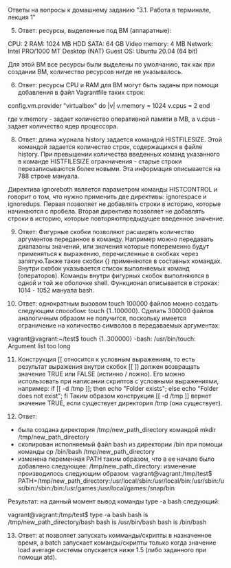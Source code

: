 Ответы на вопросы к домашнему заданию "3.1. Работа в терминале, лекция 1"

5. Ответ:  ресурсы, выделенные под ВМ (аппаратные):

CPU: 2
RAM: 1024 MB
HDD SATA: 64 GB
Video memory: 4 MB
Network: Intel PRO/1000 MT Desktop (NAT)
Guest OS: Ubuntu 20.04 (64 bit)


Для этой ВМ все ресурсы были выделены по умолчанию, так как при создании ВМ, количество ресурсов нигде не указывалось.


6. Ответ: ресурсы CPU и RAM для ВМ могут быть заданы при помощи добавления в файл Vagrantfile таких строк:

config.vm.provider "virtualbox" do |v|
  v.memory = 1024
  v.cpus = 2
end

где v.memory - задает количество оперативной памяти в MB, а v.cpus - задает количество ядер процессора.


8. Ответ: длина журнала history задается командой HISTFILESIZE. Этой командой задается количество строк, содержащихся в файле history. При превышении количества введенных команд указанного в команде HISTFILESIZE ограчничения - старые строки перезаписываются более новыми.
Эта информация описывается на 788 строке мануала.

Директива ignoreboth является параметром команды HISTCONTROL и говорит о том, что нужно применить две директивы: ignorespace и ignoredups. Первая позволяет не добавлять строки в историю, которые начинаются с пробела. Вторая директива позволяет не добавлять строки в историю, которые повторяютпредыдущее введенное значение.


9. Ответ: Фигурные скобки позволяют расширять количество аргументов переданное в команду. Например можно передавать диапазоны значений, или значения которые попеременно будут применяться к выражению, перечисленные в скобках через запятую.Также такие скобки {} применяются в составных командах. Внутри скобок указывается список выполняемых команд (операторов). Команды внутри фигурных скобок выполняются в одной и той же оболочке shell.
Функционал описывается в строках: 1014 - 1052 мануала bash.


10. Ответ: однократным вызовом touch 100000 файлов можно создать следующим способом: touch {1..100000}. Сделать 300000 файлов аналогичным образом не получится, поскольку имеется ограничение на количество символов в передаваемых аргументах:

vagrant@vagrant:~/test$ touch {1..300000}
-bash: /usr/bin/touch: Argument list too long


11. Конструкция [[ относится к условным выражениям, то есть результат выражения внутри скобок [[ ]] должен возвращать значение TRUE или FALSE (истинно / ложно). Его можно использовать при написании скриптов с условными выражениями, например: if [[ -d /tmp ]]; then echo "Folder exists"; else  echo "Folder does not exist"; fi
Таким образом конструкция [[ -d /tmp ]] вернет значение TRUE, если существует директория /tmp (она существует).


12. Ответ: 
- была создана директория /tmp/new_path_directory командой mkdir /tmp/new_path_directory
- скопирован исполняемый файл bash из директории /bin при помощи команды cp /bin/bash /tmp/new_path_directory
- изменена переменная PATH таким образом, что в ее начале было добавлено следующее: /tmp/new_path_directory:
изменение производилось следующим образом: vagrant@vagrant:/tmp/test$ PATH=/tmp/new_path_directory:/usr/local/sbin:/usr/local/bin:/usr/sbin:/usr/bin:/sbin:/bin:/usr/games:/usr/local/games:/snap/bin

Результат: на данный момент вывод команды type -a bash следующий:

vagrant@vagrant:/tmp/test$ type -a bash
bash is /tmp/new_path_directory/bash
bash is /usr/bin/bash
bash is /bin/bash


13. Ответ: at позволяет запускать комманды/скрипты в назначенное время, а batch запускает команды/скрипты только когда значение load average системы опускается ниже 1.5 (либо заданного при помощи atd).

